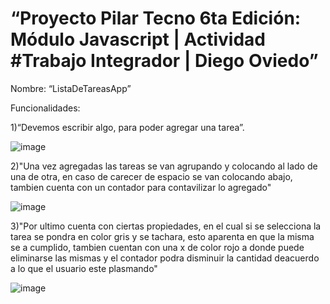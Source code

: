 # “Proyecto Pilar Tecno 6ta Edición: Módulo Javascript | Actividad #Trabajo Integrador | Diego Oviedo”

Nombre: “ListaDeTareasApp”

Funcionalidades: 

1)“Devemos escribir algo, para poder agregar una tarea”.

![image](https://github.com/user-attachments/assets/d8fb8ddd-7f5d-431d-bbb8-367c4f8802f1)

2)"Una vez agregadas las tareas se van agrupando y colocando al lado de una de otra, en caso de carecer de espacio se van colocando abajo, 
tambien cuenta con un contador para contavilizar lo agregado"

![image](https://github.com/user-attachments/assets/5fcc95e0-9667-46d0-9281-9910fda6b937)

3)"Por ultimo cuenta con ciertas propiedades, en el cual si se selecciona la tarea se pondra en color gris y se tachara, esto aparenta en que la misma se a cumplido,
tambien cuentan con una x de color rojo a donde puede eliminarse las mismas y el contador podra disminuir la cantidad deacuerdo a lo que el usuario este plasmando"

![image](https://github.com/user-attachments/assets/9e36ae1a-c96d-49bd-a707-5e5619cccd71)


